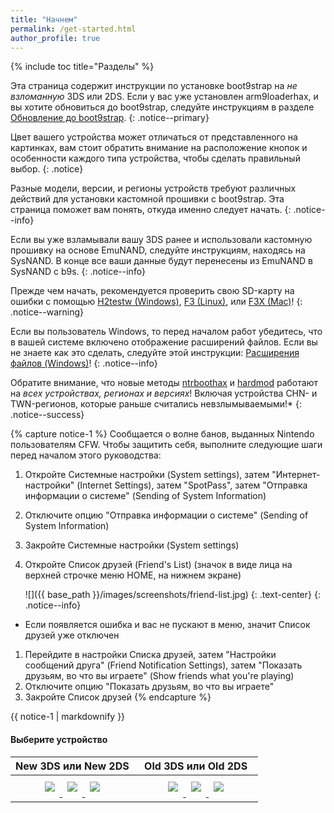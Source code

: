 ```yaml
---
title: "Начнем"
permalink: /get-started.html
author_profile: true
---
```


{% include toc title="Разделы" %}

Эта страница содержит инструкции по установке boot9strap на *не взломанную* 3DS или 2DS. Если у вас уже установлен arm9loaderhax, и вы хотите обновиться до boot9strap, следуйте инструкциям в разделе [Обновление до boot9strap](updating-to-boot9strap).
{: .notice--primary}

Цвет вашего устройства может отличаться от представленного на картинках, вам стоит обратить внимание на расположение кнопок и особенности каждого типа устройства, чтобы сделать правильный выбор.
{: .notice}

Разные модели, версии, и регионы устройств требуют различных действий для установки кастомной прошивки с boot9strap. Эта страница поможет вам понять, откуда именно следует начать.
{: .notice--info}

Если вы уже взламывали вашу 3DS ранее и использовали кастомную прошивку на основе EmuNAND, следуйте инструкциям, находясь на SysNAND. В конце все ваши данные будут перенесены из EmuNAND в SysNAND с b9s.
{: .notice--info}

Прежде чем начать, рекомендуется проверить свою SD-карту на ошибки с помощью [H2testw (Windows)](h2testw-windows), [F3 (Linux)](f3-linux), или [F3X (Mac)](f3x-mac)!
{: .notice--warning}

Если вы пользователь Windows, то перед началом работ убедитесь, что в вашей системе включено отображение расширений файлов. Если вы не знаете как это сделать, следуйте этой инструкции: [Расширения файлов (Windows)](file-extensions-windows)!
{: .notice--info}

Обратите внимание, что новые методы [ntrboothax](installing-boot9strap-ntrboothax) и [hardmod](making-hardmod) работают на *всех устройствах, регионах и версиях*! Включая устройства CHN- и TWN-регионов, которые раньше считались невзлымываемыми!*
{: .notice--success}

{% capture notice-1 %}
Сообщается о волне банов, выданных Nintendo пользователям CFW. Чтобы защитить себя, выполните следующие шаги перед началом этого руководства:

1. Откройте Системные настройки (System settings), затем "Интернет-настройки" (Internet Settings), затем "SpotPass", затем "Отправка информации о системе" (Sending of System Information)
1. Отключите опцию "Отправка информации о системе" (Sending of System Information)
1. Закройте Системные настройки (System settings)
1. Откройте Список друзей (Friend's List) (значок в виде лица на верхней строчке меню HOME, на нижнем экране)

    ![]({{ base_path }}/images/screenshots/friend-list.jpg)
	{: .text-center}
    {: .notice--info}

  + Если появляется ошибка и вас не пускают в меню, значит Список друзей уже отключен
1. Перейдите в настройки Списка друзей, затем "Настройки сообщений друга" (Friend Notification Settings), затем "Показать друзьям, во что вы играете" (Show friends what you're playing)
1. Отключите опцию "Показать друзьям, во что вы играете"
1. Закройте Список друзей
{% endcapture %}

<div class="notice--danger">{{ notice-1 | markdownify }}</div>

#### Выберите устройство
<table>
  <colgroup>
    <col span="1" style="width: 50%;">
    <col span="1" style="width: 50%;">
  </colgroup>
  <thead>
    <tr>
      <th style="text-align: center">New 3DS или New 2DS</th>
      <th style="text-align: center">Old 3DS или Old 2DS</th>
    </tr>
  </thead>
  <tbody>
    <tr>
      <td style="text-align: center">
	    <a href="get-started-new-3ds">
	      <img src="{{ base_path }}/images/new3ds.png" style="padding: 0.5em;">
		</a> 
		<a href="get-started-new-3ds">
		  <img src="{{ base_path }}/images/new3dsxl.png" style="padding: 0.5em;">
		</a> 
		<a href="get-started-new-3ds">
		  <img src="{{ base_path }}/images/new2dsxl.png" style="padding: 0.5em;">
		</a>
	  </td>
      <td style="text-align: center">
	    <a href="get-started-old-3ds">
		  <img src="{{ base_path }}/images/old3ds.png" style="padding: 0.5em;">
		</a>
		<a href="get-started-old-3ds">
		  <img src="{{ base_path }}/images/old3dsxl.png" style="padding: 0.5em;">
		</a>
		<a href="get-started-old-3ds">
		  <img src="{{ base_path }}/images/2ds.png" style="padding: 0.5em;">
		</a>
	  </td>
    </tr>
  </tbody>
</table>